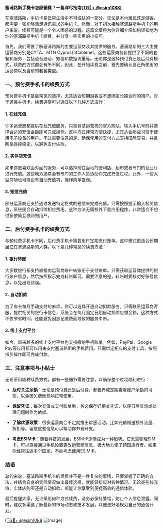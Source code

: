 **塞浦路斯手機卡怎麽續費？一篇详尽指南[[TG💪+ @esim1088](https://t.me/s/esim1088)]**

在塞浦路斯，手机卡是日常生活中不可或缺的一部分。无论是本地居民还是游客，都需要一张能够满足通讯需求的手机卡。然而，对于初次接触塞浦路斯手机卡的用户来说，续费可能是一个令人困惑的过程。这篇文章将为你详细介绍如何轻松地为你的塞浦路斯手机卡续费，并分享一些实用的小技巧。

首先，我们需要了解塞浦路斯的主要运营商及其提供的服务。塞浦路斯的三大主要运营商分别是CYTA、MTN Cyprus和Cablenet。这些运营商各自提供了不同的套餐和服务，包括语音通话、短信和数据流量等。无论你是选择预付费还是后付费模式，续费的方式都会有所不同。因此，在开始续费之前，首先要确认自己所使用的运营商以及当前的套餐类型。

### **一、预付费手机卡的续费方式**

预付费手机卡是最常见的选择，尤其适合短期游客或不想绑定长期合同的用户。对于这类手机卡，续费通常可以通过以下几种方式进行：

#### **1. 在线充值**
许多运营商都提供在线充值服务，只需登录运营商的官方网站，输入手机号码并选择合适的充值金额即可完成操作。这种方式非常方便快捷，尤其适合那些习惯于使用电子设备的用户。不过需要注意的是，确保使用的支付方式支持国际交易，并且网络连接稳定，以避免支付失败。

#### **2. 实体店充值**
如果你更喜欢面对面的服务，可以选择前往当地的便利店、超市或者专门的营业厅进行充值。这些地方通常会有专门的工作人员协助你完成充值过程。此外，一些大型商场也可能设有自助充值机，操作简单直观。

#### **3. 短信充值**
部分运营商还支持通过发送特定格式的短信来完成充值。只需按照提示输入相关信息，系统便会自动扣除相应费用。这种方法无需额外下载应用程序，非常适合不想过多依赖互联网的用户。

### **二、后付费手机卡的续费方式**

与预付费手机卡不同，后付费手机卡需要用户定期支付账单。这种模式更适合长期居住在塞浦路斯的人群。以下是几种常见的续费方法：

#### **1. 银行转账**
大多数银行都支持直接向运营商账户转账用于支付账单。只需获取运营商提供的银行账户信息，然后按照指示完成转账即可。需要注意的是，转账时要核对好账号信息，以免出现错误。

#### **2. 自动扣款**
为了省去每月手动支付的麻烦，你可以选择开通自动扣款服务。只需联系运营商客服，提供相关的银行卡信息，系统会在每月固定日期自动扣除应缴金额。这种方式不仅节省时间，还能避免因忘记缴费而导致的服务中断。

#### **3. 线上支付平台**
如今，越来越多的线上支付平台也支持缴纳手机账单。例如，PayPal、Google Pay等应用都可以用来支付塞浦路斯的手机费用。只需绑定相应的支付工具，按照指引操作即可完成付款。

### **三、注意事项与小贴士**

无论采用哪种续费方式，都有一些细节需要注意，以确保整个过程顺利进行：

- **及时关注余额**：无论是预付费还是后付费，都要养成定期查看账户余额的习惯，以免因欠费而影响正常使用。
  
- **保留凭证**：每次充值或支付账单后，务必保存好相关凭证，以便日后查询或处理问题时作为依据。

- **了解优惠政策**：很多运营商会不定期推出优惠活动，比如充值赠送额外流量、折扣等。留意这些信息可以帮助你节省开支。

- **考虑ESIM卡**：随着科技的发展，ESIM卡逐渐成为一种趋势。它无需物理SIM卡，可以直接通过手机设置更改运营商信息，极大地方便了跨国旅行者。如果你经常往返多个国家，不妨考虑使用ESIM卡。

### **结语**

总的来说，塞浦路斯手机卡的续费并不是一件复杂的事情，只要掌握了正确的方法，并结合自身的实际情况做出最佳选择，就能轻松应对各种情况。无论是在线充值、实体店购买还是自动扣款，都能让你享受到便捷高效的通信体验。

最后提醒大家，无论采用何种方式续费，请务必保持警惕，防止个人信息泄露。同时，建议多渠道了解最新的市场动态和技术发展，以便更好地规划自己的通信计划。

[[TG💪+ @esim1088](https://t.me/s/esim1088) ![Image](https://i.postimg.cc/4NQfJmqS/Snipaste-2025-05-13-00-14-12.png)]